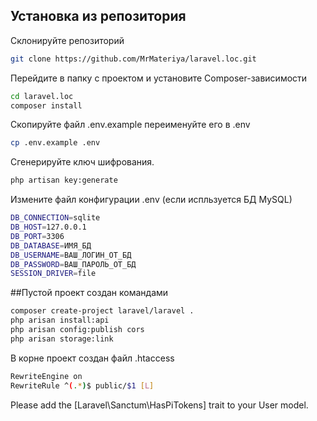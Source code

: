 ## Установка из репозитория
Склонируйте репозиторий
```sh
git clone https://github.com/MrMateriya/laravel.loc.git
````
Перейдите в папку с проектом и установите Composer-зависимости
```sh
cd laravel.loc
composer install
```
Скопируйте файл .env.example  переименуйте его в .env
```sh
cp .env.example .env
```
Сгенерируйте ключ шифрования.
```sh
php artisan key:generate
```
Измените файл конфигурации .env (если испльзуется БД MySQL)
```sh
DB_CONNECTION=sqlite
DB_HOST=127.0.0.1
DB_PORT=3306
DB_DATABASE=ИМЯ_БД
DB_USERNAME=ВАШ_ЛОГИН_ОТ_БД
DB_PASSWORD=ВАШ_ПАРОЛЬ_ОТ_БД
SESSION_DRIVER=file
```

##Пустой проект создан командами
```sh
composer create-project laravel/laravel .
php arisan install:api
php arisan config:publish cors
php arisan storage:link
```

В корне проект создан файл .htaccess
```sh
RewriteEngine on
RewriteRule ^(.*)$ public/$1 [L]
```

Please add the [Laravel\Sanctum\HasPiTokens] trait to your User model.
